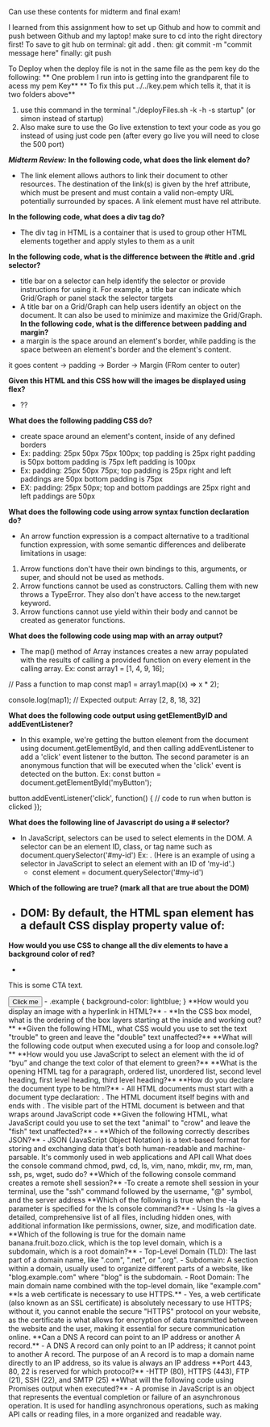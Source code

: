 Can use these contents for midterm and final exam!

I learned from this assignment how to set up Github and how to commit and push between Github and my laptop!
make sure to cd into the right directory first!
To save to git hub on terminal: git add .
then: git commit -m "commit message here"
finally: git push

To Deploy when the deploy file is not in the same file as the pem key do the following:
** One problem I run into is getting into the grandparent file to acess my pem Key**
** To fix this put ../../key.pem which tells it, that it is two folders above**
1. use this command in the terminal "./deployFiles.sh -k <yourpemkey> -h <yourdomain> -s startup" (or simon instead of startup)
2. Also make sure to use the Go live extenstion to text your code as you go instead of using just code pen (after every go live you will need to close the 500 port)

***Midterm Review:***
**In the following code, what does the link element do?**
- The link element allows authors to link their document to other resources. The destination of the link(s) is given by the href attribute, which must be present and must contain a valid non-empty URL potentially surrounded by spaces. A link element must have rel attribute.
  
**In the following code,  what does a div tag do?**
- The div tag in HTML is a container that is used to group other HTML elements together and apply styles to them as a unit
  
**In the following code, what is the difference between the #title and .grid selector?**
-  title bar on a selector can help identify the selector or provide instructions for using it. For example, a title bar can indicate which Grid/Graph or panel stack the selector targets
-  A title bar on a Grid/Graph can help users identify an object on the document. It can also be used to minimize and maximize the Grid/Graph.
**In the following code, what is the difference between padding and margin?**
- a margin is the space around an element's border, while padding is the space between an element's border and the element's content.

it goes content -> padding -> Border -> Margin (FRom center to outer)

**Given this HTML and this CSS how will the images be displayed using flex?**
- ??

**What does the following padding CSS do?**
- create space around an element's content, inside of any defined borders
- Ex: padding: 25px 50px 75px 100px;
top padding is 25px
right padding is 50px
bottom padding is 75px
left padding is 100px
- Ex: padding: 25px 50px 75px;
top padding is 25px
right and left paddings are 50px
bottom padding is 75px
- EX: padding: 25px 50px;
top and bottom paddings are 25px
right and left paddings are 50px

**What does the following code using arrow syntax function declaration do?**
- An arrow function expression is a compact alternative to a traditional function expression, with some semantic differences and deliberate limitations in usage:
1. Arrow functions don't have their own bindings to this, arguments, or super, and should not be used as methods.
2. Arrow functions cannot be used as constructors. Calling them with new throws a TypeError. They also don't have access to the new.target keyword.
3. Arrow functions cannot use yield within their body and cannot be created as generator functions.

**What does the following code using map with an array output?**
- The map() method of Array instances creates a new array populated with the results of calling a provided function on every element in the calling array.
Ex: const array1 = [1, 4, 9, 16];

// Pass a function to map
const map1 = array1.map((x) => x * 2);

console.log(map1);
// Expected output: Array [2, 8, 18, 32]

**What does the following code output using getElementByID and addEventListener?**
- In this example, we're getting the button element from the document using document.getElementById, and then calling addEventListener to add a 'click' event listener to the button. The second parameter is an anonymous function that will be executed when the 'click' event is detected on the button.
  Ex: const button = document.getElementById('myButton');

button.addEventListener('click', function() {
  // code to run when button is clicked
});

**What does the following line of Javascript do using a # selector?**
- In JavaScript, selectors can be used to select elements in the DOM. A selector can be an element ID, class, or tag name such as document.querySelector('#my-id')
  Ex: . (Here is an example of using a selector in JavaScript to select an element with an ID of 'my-id'.)
  - const element = document.querySelector('#my-id')

**Which of the following are true? (mark all that are true about the DOM)**
- DOM:
**By default, the HTML span element has a default CSS display property value of:**
  -
**How would you use CSS to change all the div elements to have a background color of red?**
  - <div class="example">
   <p>This is some CTA text.</p>
   <button>Click me</button>
</div>
- .example {
   background-color: lightblue;
}
**How would you display an image with a hyperlink in HTML?**
  - 
**In the CSS box model, what is the ordering of the box layers starting at the inside and working out?**
**Given the following HTML, what CSS would you use to set the text "trouble" to green and leave the "double" text unaffected?**
**What will the following code output when executed using a for loop and console.log?**
**How would you use JavaScript to select an element with the id of “byu” and change the text color of that element to green?**
**What is the opening HTML tag for a paragraph, ordered list, unordered list, second level heading, first level heading, third level heading?**
**How do you declare the document type to be html?**
- All HTML documents must start with a document type declaration: <! DOCTYPE html> . The HTML document itself begins with <html> and ends with </html> . The visible part of the HTML document is between <body> and </body
**What is valid javascript syntax for if, else, for, while, switch statements?**
- 
**What is the correct syntax for creating a javascript object?** ??
- The Object. create() method in JavaScript creates a new object using an existing object as its prototype.
**Is it possible to add new properties to javascript objects?**
- Some of the ways to add property to object JavaScript include: using dot notation, using bracket [ ] notation, using defineProperty() method, using spread operator, and using Object. assign() method
**If you want to include JavaScript on an HTML page, which tag do you use?**
- You can add JavaScript code in an HTML document by employing the dedicated HTML tag <script> that wraps around JavaScript code
**Given the following HTML, what JavaScript could you use to set the text "animal" to "crow" and leave the "fish" text unaffected?**
  - 
**Which of the following correctly describes JSON?**
- JSON (JavaScript Object Notation) is a text-based format for storing and exchanging data that's both human-readable and machine-parsable. It's commonly used in web applications and API call
What does the console command chmod, pwd, cd, ls, vim, nano, mkdir, mv, rm, man, ssh, ps, wget, sudo  do?
**Which of the following console command creates a remote shell session?**
-To create a remote shell session in your terminal, use the "ssh" command followed by the username, "@" symbol, and the server address
**Which of the following is true when the -la parameter is specified for the ls console command?**
- Using ls -la gives a detailed, comprehensive list of all files, including hidden ones, with additional information like permissions, owner, size, and modification date.
**Which of the following is true for the domain name banana.fruit.bozo.click, which is the top level domain, which is a subdomain, which is a root domain?**
- Top-Level Domain (TLD): The last part of a domain name, like ".com", ".net", or ".org". 
- Subdomain: A section within a domain, usually used to organize different parts of a website, like "blog.example.com" where "blog" is the subdomain. 
- Root Domain: The main domain name combined with the top-level domain, like "example.com"
**Is a web certificate is necessary to use HTTPS.**
- Yes, a web certificate (also known as an SSL certificate) is absolutely necessary to use HTTPS; without it, you cannot enable the secure "HTTPS" protocol on your website, as the certificate is what allows for encryption of data transmitted between the website and the user, making it essential for secure communication online.
**Can a DNS A record can point to an IP address or another A record.**
- A DNS A record can only point to an IP address; it cannot point to another A record. The purpose of an A record is to map a domain name directly to an IP address, so its value is always an IP address
**Port 443, 80, 22 is reserved for which protocol?**
-HTTP (80), HTTPS (443), FTP (21), SSH (22), and SMTP (25)
**What will the following code using Promises output when executed?**
- A promise in JavaScript is an object that represents the eventual completion or failure of an asynchronous operation. It is used for handling asynchronous operations, such as making API calls or reading files, in a more organized and readable way.
